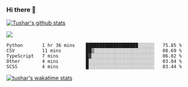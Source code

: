 ### Hi there 👋
[![Tushar's github stats](https://github-readme-stats.vercel.app/api?username=tushar2407&theme=tokyonight)](https://github.com/tushar2407/github-readme-stats)

<!-- <img align="center" src="https://github-readme-stats.vercel.app/api/?username=tushar2407&show_icons=true&theme=dark" /> -->
<img align="center" src="https://github-readme-stats.vercel.app/api/top-langs/?username=tushar2407&theme=tokyonight" />

<!--START_SECTION:waka-->
```text
Python       1 hr 36 mins    ███████████████████░░░░░░   75.85 % 
CSV          11 mins         ██▒░░░░░░░░░░░░░░░░░░░░░░   08.69 % 
TypeScript   7 mins          █▓░░░░░░░░░░░░░░░░░░░░░░░   06.02 % 
Other        4 mins          █░░░░░░░░░░░░░░░░░░░░░░░░   03.84 % 
SCSS         4 mins          █░░░░░░░░░░░░░░░░░░░░░░░░   03.44 % 
```
<!--END_SECTION:waka-->

[![tushar's wakatime stats](https://github-readme-stats.vercel.app/api/wakatime?username=tushar2407)](https://github.com/tushar2407/github-readme-stats)


<!--
**tushar2407/tushar2407** is a ✨ _special_ ✨ repository because its `README.md` (this file) appears on your GitHub profile.

Here are some ideas to get you started:

- 🔭 I’m currently working on ...
- 🌱 I’m currently learning ...
- 👯 I’m looking to collaborate on ...
- 🤔 I’m looking for help with ...
- 💬 Ask me about ...
- 📫 How to reach me: ...
- 😄 Pronouns: ...
- ⚡ Fun fact: ...
-->
